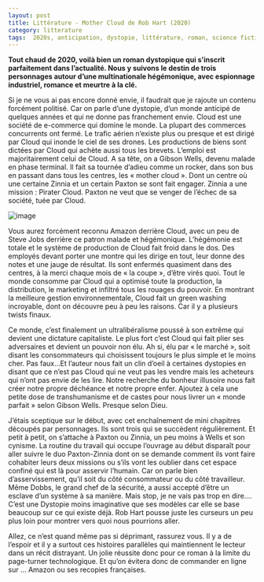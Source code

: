 ```yaml
---
layout: post
title: Littérature - Mother Cloud de Rob Hart (2020)
category: litterature
tags:  2020s, anticipation, dystopie, littérature, roman, science fiction
---
```


**Tout chaud de 2020, voilà bien un roman dystopique qui s’inscrit parfaitement dans l’actualité. Nous y suivons le destin de trois personnages autour d’une multinationale hégémonique, avec espionnage industriel, romance et meurtre à la clé.**

Si je ne vous ai pas encore donné envie, il faudrait que je rajoute un contenu forcément politisé. Car on parle d’une dystopie, d’un monde anticipé de quelques années et qui ne donne pas franchement envie. Cloud est une société de e-commerce qui domine le monde. La plupart des commerces concurrents ont fermé. Le trafic aérien n’existe plus ou presque et est dirigé par Cloud qui inonde le ciel de ses drones. Les productions de biens sont dictées par Cloud qui achète aussi tous les brevets. L’emploi est majoritairement celui de Cloud. A sa tête, on a Gibson Wells, devenu malade en phase terminal. Il fait sa tournée d’adieu comme un rocker, dans son bus en passant dans tous les centres, les « mother cloud ». Dont un centre où une certaine Zinnia et un certain Paxton se sont fait engager. Zinnia a une mission : Pirater Cloud. Paxton ne veut que se venger de l’échec de sa société, tuée par Cloud.

![image](https://filedn.eu/llqi9IBxlYouGRXYG2xlROb/img/2021/mothercloud.jpg)

Vous aurez forcément reconnu Amazon derrière Cloud, avec un peu de Steve Jobs derrière ce patron malade et hégémonique. L’hégémonie est totale et le système de production de Cloud fait froid dans le dos. Des employés devant porter une montre qui les dirige en tout, leur donne des notes et une jauge de résultat. Ils sont enfermés quasiment dans des centres, à la merci chaque mois de « la coupe », d’être virés quoi. Tout le monde consomme par Cloud qui a optimisé toute la production, la distribution, le marketing et infiltré tous les rouages du pouvoir. En montrant la meilleure gestion environnementale, Cloud fait un green washing incroyable, dont on découvre peu à peu les raisons. Car il y a plusieurs twists finaux.

Ce monde, c’est finalement un ultralibéralisme poussé à son extrême qui devient une dictature capitaliste. Le plus fort c’est Cloud qui fait plier ses adversaires et devient un pouvoir non élu. Ah si, élu par « le marché », soit disant les consommateurs qui choisissent toujours le plus simple et le moins cher. Pas faux…Et l’auteur nous fait un clin d’oeil à certaines dystopies en disant que ce n’est pas Cloud qui ne veut pas les vendre mais les acheteurs qui n’ont pas envie de les lire. Notre recherche du bonheur illusoire nous fait créer notre propre déchéance et notre propre enfer. Ajoutez à cela une petite dose de transhumanisme et de castes pour nous livrer un « monde parfait » selon Gibson Wells. Presque selon Dieu.

J’étais sceptique sur le début, avec cet enchaînement de mini chapitres découpés par personnages. Ils sont trois qui se succèdent régulièrement. Et petit à petit, on s’attache à Paxton ou Zinnia, un peu moins à Wells et son cynisme. La routine du travail qui occupe l’ouvrage au début disparaît pour aller suivre le duo Paxton-Zinnia dont on se demande comment ils vont faire cohabiter leurs deux missions ou s’ils vont les oublier dans cet espace confiné qui est là pour asservir l’humain. Car on parle bien d’asservissement, qu’il soit du côté consommateur ou du côté travailleur. Même Dobbs, le grand chef de la sécurité, a aussi accepté d’être un esclave d’un système à sa manière. Mais stop, je ne vais pas trop en dire…. C’est une Dystopie moins imaginative que ses modèles car elle se base beaucoup sur ce qui existe déjà. Rob Hart pousse juste les curseurs un peu plus loin pour montrer vers quoi nous pourrions aller.

Allez, ce n’est quand même pas si déprimant, rassurez vous. Il y a de l’espoir et il y a surtout ces histoires parallèles qui maintiennent le lecteur dans un récit distrayant. Un jolie réussite donc pour ce roman à la limite du page-turner technologique. Et qu’on évitera donc de commander en ligne sur … Amazon ou ses recopies françaises.



